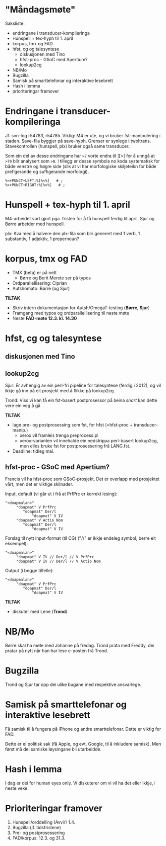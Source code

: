 # "Måndagsmøte"

Saksliste:
* endringane i transducer-kompileringa
* Hunspell + tex-hyph til 1. april
* korpus, tmx og FAD
* hfst, cg og talesyntese
    - diskusjonen med Tino
    - hfst-proc - GSoC med Apertium?
    - lookup2cg
* NB/Mo
* Bugzilla
* Samisk på smarttelefonar og interaktive lesebrett
* Hash i lemma
* prioriteringar framover

# Endringane i transducer-kompileringa

Jf. svn-log r54783, r54785. Viktig: M4 er ute, og vi bruker fst-manipulering i
staden. Save-fila byggjer på save-hyph. Grenser er synlege i twoltrans.
Stavekontrollen (hunspell, plx) bruker også same transducer.

Som ein del av desse endringane har `>7` vorte endra til [[>] for å unngå at `>70` blir analysert som `>0`. I tillegg er desse symbola no koda systematisk for både venstre og høgre side (slik at vi har morfologiske skiljeteikn for både prefigerande og suffigerande morfologi).

```
%<+PUNCT+LEFT:%[%<%]   # ;
%>+PUNCT+RIGHT:%[%>%]   # ;
```

#  Hunspell + tex-hyph til 1. april

M4-arbeidet vart gjort pga. fristen for å få hunspell ferdig til april.
Sjur og Børre arbeider med hunspell.

plx: Kva med å halvere den plx-fila som blir generert med 1 verb, 1 substantiv,
1 adjektiv, 1 propernoun?

#  korpus, tmx og FAD

* TMX (beta) er på nett
    - Børre og Berit Merete ser på typos
* Ordparallellisering: Ciprian
* Autshomato: Børre (og Sjur)

**TILTAK**
* Skriv intern dokumentasjon for Autsh/OmegaT-testing (**Børre, Sjur**)
* Framgang med typos og ordparallellisering til neste møte
* Neste **FAD-møte 12.3. kl. 14.30**

#  hfst, cg og talesyntese

## diskusjonen med Tino

## lookup2cg

Sjur: Er avhengig av ein perl-fri pipeline for talesyntese (ferdig i 2012),
og vil ikkje gå inn på eit prosjekt med å flikke på lookup2cg.

Trond: Viss vi kan få ein fst-basert postprosessor på beina *snart*
kan dette vere ein veg å gå.

**TILTAK**
* lage pre- og postprosessing som fst, for hfst (=hfst-proc + transducer-manip.)
    - xerox vil framleis trenga preprocess.pl
    - xerox-varianten vil innehalde ein nedstrippa perl-basert lookup2cg,
   men elles bruke fst for postprosessering frå LANG.fst.
* Deadline: tidleg mai.

## hfst-proc - GSoC med Apertium?

Francis vil ha hfst-proc som GSoC-prosjekt. Det er overlapp med prosjektet
vårt, men det er viktige skilnader.

Input, default  (vi går ut i frå at PrfPrc er korrekt lesing):

```
"<doapmalan>"
	 "doapmat" V PrfPrc
		"doapmat" Der/l
			"doapmat" V IV
	 "doapmat" V Actio Nom
		"doapmat" Der/l
			"doapmat" V IV
```

Forslag til nytt input-format (til CG) ("//" er ikkje endeleg symbol, berre
eit eksempel):

```
"<doapmalan>"
	 "doapmat" V IV // Der/l // V PrfPrc
	 "doapmat" V IV // Der/l // V Actio Nom
```

Output (i begge tilfelle):

```
"<doapmalan>"
	 "doapmat" V PrfPrc
		"doapmat" Der/l
			"doapmat" V IV
```

**TILTAK**
* diskuter med Lene (**Trond**)

# NB/Mo

Børre skal ha møte med Johanne på fredag. Trond prata med Freddy, dei pratar
på nytt når han har lese e-posten frå Trond.

# Bugzilla

Trond og Sjur tar opp dei ulike bugane med respektive ansvarlege.

# Samisk på smarttelefonar og interaktive lesebrett

Få samisk til å fungera på iPhone og andre smarttelefonar. Dette er viktig for FAD.

Dette er ei politisk sak (få Apple, og evt. Google, til å inkludere samisk). Men
først må dei samiske løysingane bli utarbeidde.

# Hash i lemma

I dag er dei for human eyes only. Vi diskuterer om vi vil ha det eller ikkje,
i neste veke.

# Prioriteringar framover

1. Hunspell/orddelling (Avvir) 1.4.
1. Bugzilla (jf. tidsfristene)
1. Pre- og postprosessering
1. FAD/korpus: 12.3. og 31.3.
